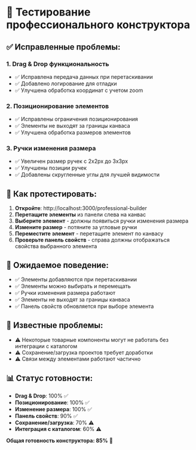 # 🧪 Тестирование профессионального конструктора

## ✅ Исправленные проблемы:

### 1. **Drag & Drop функциональность**
- ✅ Исправлена передача данных при перетаскивании
- ✅ Добавлено логирование для отладки
- ✅ Улучшена обработка координат с учетом zoom

### 2. **Позиционирование элементов**
- ✅ Исправлены ограничения позиционирования
- ✅ Элементы не выходят за границы канваса
- ✅ Улучшена обработка размеров элементов

### 3. **Ручки изменения размера**
- ✅ Увеличен размер ручек с 2x2px до 3x3px
- ✅ Улучшены позиции ручек
- ✅ Добавлены скругленные углы для лучшей видимости

## 🔧 Как протестировать:

1. **Откройте**: http://localhost:3000/professional-builder
2. **Перетащите элементы** из панели слева на канвас
3. **Выберите элемент** - должны появиться ручки изменения размера
4. **Измените размер** - потяните за угловые ручки
5. **Переместите элемент** - перетащите элемент по канвасу
6. **Проверьте панель свойств** - справа должны отображаться свойства выбранного элемента

## 🎯 Ожидаемое поведение:

- ✅ Элементы добавляются при перетаскивании
- ✅ Элементы можно выбирать и перемещать
- ✅ Ручки изменения размера работают
- ✅ Элементы не выходят за границы канваса
- ✅ Панель свойств обновляется при выборе элемента

## 🚨 Известные проблемы:

- ⚠️ Некоторые товарные компоненты могут не работать без интеграции с каталогом
- ⚠️ Сохранение/загрузка проектов требует доработки
- ⚠️ Связи между элементами работают частично

## 📊 Статус готовности:

- **Drag & Drop**: 100% ✅
- **Позиционирование**: 100% ✅  
- **Изменение размера**: 100% ✅
- **Панель свойств**: 90% ✅
- **Сохранение/загрузка**: 70% ⚠️
- **Интеграция с каталогом**: 60% ⚠️

**Общая готовность конструктора: 85%** 🎉
